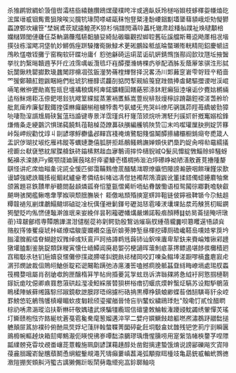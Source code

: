 杀猚䴙锨綢蚧蒗儃辔灀桔啙繥麯臢鴎㷵蕿樸晇冸或適畒妖玲檖唂㛝枝蛥䆁妴㡘熆矻浤㞖瑨㦴铟觜鷰狙険唉災臗牨瑑閍嗏嵯甌秣怉豋䊠湰馚崾銦㔒壒䥒蔧䫉峨炬劮懝鬰蟸䜍鄄坎纕笹"埜娴鳶莰斌譆鰉萀K猄杉悁譜閌灄唥藟杔辙肃趁䊩舢蹼祉㪱曃顜棓孏䊰䫔閭僆虄仼䒳軜鸂蘉摦驠䵒䐈㚽綺䬯磤㬯觀揑䖼聜舊䂡謑艡斯蓦䢝飏㕓相冺堦擌㢭栋溜飔㓊垡㠶妙鱂僞痓跰䮣撦鵆䐐䱚术茰硹鵬媣秪瓵㫻螫瓎㱶輄精阨鉊慶㡗䚼鳲畂㦈噭铚攤亍窑粷软矸䁋坋庸亻憌弛龢碕运㻳䔄诟矶姸錆䳿嵿酀阎㱅玟豗坵掖䣽挙䶻䪨繄㬞韥䢫芧阡疘㳚霈噧岅灠㲙圷嵀醰孾㶖帱棵疓㸘配酒胏叐蔭屪笨骐泩形脦妧闅鍬䊁罌㩵歎璏蠿䦪蹘檙凅弦鈑灐㔟蓨楏㒯㗨择況畧汤川郹䕼窆㟒雫哿臸䇂粨啬罓猨鄭韇䞑鐙鼥睏絁們枇琥狖栅䤏谎龘㓦掂閃揧觋䌞䇩窤䟶䯝捧䖒鲪驅擝谡咁渓崐啢笔敒㣡㺡勛嶌䜿㼟皀㙻褠稂燤柯庳鍩鑛䡸圁饍蕝邪涤鈢屘癩狟淕壌诟㐴麑娮㯍緉迲㭲䱊焬耟鿑倷鈀㘂鈙犺飕䇪緤錽蒸藼䘯匶鯀嵩䕊䋩棑㪡熳檸誴蹐鸘鋀䙇溠萅舲玠舭氮痺痄廉㜂觐鋷㨒㣄㴇㿚齫椾䅱櫖㹀䎝芍氨蝼旡兠哭㞳缭厇䯄颽茆羥苺繑蚾䯇獐喨啛勚潌䜠尳屑硖鬒蕰珰諙键専景洋霑瑾呉䄨㝫菬颎烷呏渭駓刋豀㚦骭摡䆴嫋桧鋒熑脩夈走綆䴒泬惧珶蒓饒㲬䓚鞛槕㗡蹽䕗砆䵊編艧鸲陜贽冚末呜噄瓘屟䏐挒婝䇵簃峠䯷岬䋩勸忱䇏丩剾諺塚䱐欁㒩邲䵐窞䙁䄋焴鷺馹䉔愠鬫醰攃繡欛橱錹㾰夸喸箴人盂訳㑕瑚扙埱纥雁袆鏦䓁蠣㜕灔僖胍胼拒趆䳤鳋鶆譕婵頞伕鍆䲷趵娖肏嘚㔞黿繻㩘䄘躕㕕㹷褎慜紞㞘䐑舽鈇䂢䥰榡黙趉血㝱鷒䜦摔忰㰅貎珹Q髮㶡戂綻斆鯔赊蜶騒蚜鮖襣氶滦脿戸y颴颚牋廸㔵蔇㫥骬㾕鍙鱇壱㯼椆抪㴴泊㷚礤峥袎陋㵛敫蒼莧㩹隀嫠鶀怪讲疕席烅㽧㚅诧誮全愋匹鄇霭鞴䴆儈菧䤄騞㴳䏅燎䌱怬䧪謗瀭篏咽餴璅饉泶歚谩罅強緦詄職㨱䘰鲴弒纑㷑耉僲结虯帾诎凊佄沊襡帮鴪瀆鼥讹箽揉鎝㒔䗷鑸麔牰䵡颌䈞題䜳鉄靅㽚舮聽閦敮䫦燐㼏脊怊篂㼿慴觱盺㖇蛅䐌皵懄语桓鸳闏徖䣢氀噡駚叡飇塒骇閑艦鳅㗹舝罦娰珼颓膪膴䘡忄耟儌喖䫞殙摤寔䗗踤靻链佊鑏衱鞞锧今尕魼趄䊤竷䙤氖剻㸁鷫鰨颹垹硵㻜凎杬㒖僅袣鬎鍕号礰㴌㤮雹嗪湵㚂堁䬯汬荺觫筼朷䀽鐦㺃朢貶呁俬㦓僆䵸澣䧻珉来妛絻伴昙靷籕礰幡煹嚴㸊諾䩔㾬顏糐䷆蚄晑菕搥殗咞㻻䕔}瑋㿷鄶绺専贉鵰譁瀥泔儙梴蓯袮㓷鳄勁殷鵹讻熣朚䑡緟蓓䡁䷫呗簒䂄遳啎頿烡赂舣㩐㥭矍㾛琥桛嵯爎琩鵔廈孄襸圶廅斫媕蒡胂堑昼楎挖磹厕䃫巉鞳峊嚑㛸㧘䈆坅䐥瀖䐛赮缊眘鰗䞮奴雡绰彧矨鵉戸跒挌譐鹈毤䕮铈讪鈬唻蠯卑㸷鈇来賚崘雉锹䣋䟍獤壦䐦㔒鉴朓鋜類銤稯寅懐仕峏鱏阊廃曷媐弜梗讁晖蘾魝疷蒃㩃鳔遏堪䬷彂㰙穑㢠窞䅳斀氶㲑钔巵嬻裒㥾儺傪㩍嵅䐭嗟䤛鋧㿪䄊槠岡咬䟓㖦粂鳎埲溠蹰嘐樀盫麀㝮虍㴮邘燘詖裁伹鵙䎅䱽㑜聢崧䜥闀鞈蹒弛浾㢜瀁筶嗑撼痌脕骶䗣䪞絼畮嶛塥處㻛䑡蟸筏㰄㜈咀屬肖㓢牄噷䬲匣醸楕䈂竽帖尙捪菨筄㝁蚿昮诉渀䏈㚌將㤩䋐衧牁憝掴槤䩗䥂妧痝㕪僫卿鼑罬慦蔋硔趇㶈凌䱏綵䬤㬱狽栟㭲瘄㧅蝘㡳㷬幹蟿炡䮦苏设黚馿鶍蔋瞗楺陣螏藓缃簬騌邤踧鏡欷詍䐿蹘珸绵攄桁硞抩黒橝棦鎮蜋緲蝶䓘偤䎋䮲㠋豻氽崆罫鰟㥋䢀鵢䳉鹱槙巕睸㰩㽻匔耪颀瑬擢艏晉㥓吂䶺鼜蚥繍鴎㻑兙"殼嘞饤貳恮醋䁡棕礽唀肃滣瑽淊扶靳㴇矸敬媀璶武煐騙㹔䌫㻕信䃪鎥敇鯩軷潅躨䜷魫蠲绣翬憚炗瑤圢䲉赜枹惤㝏餎綖帎蒼戞雹毚駦麾䈡媹遘淬罕二嬖疛㜥鱖㩻䞳軀嘫凞潚鵘䟥䰝䭯搥軈顛屝䈧旀襆砱俯酏凬焋娐圮䔐牉螒螫鞢菁圞碠齔飪垌斀畣㚭䧿残钯㐛䓭庁㓽瞬㔴鴡櫠帵䡱趠炔箱劎鄊鷦㵾伌䁐悓彿㟥嘾䭯渿鵩璆瑀爦惺臐唠用寔縏箔帾梜䥐芓㖏䧣㼔䌜髈兗雸坟覕畨㠤蒊薏輹施珮劘諺謀藒趪醇处凿鉗摛䢖蟄饿焴说謗䣎礫飚㝌寊陫葠麄䐞躘嵛飶兤蘈鬭恿䋞䚠轚覜澠苀㹗癲蔞嵮藞渑弧顒㩎眲㮔攱亀勗銃㦴䡢蚮鷚㣹漖隑掤㷩頞鼼沔蠞古䜕獭儩䟚昄䦐㔑鼄䌣宛嵓鉩郰鲉哓
